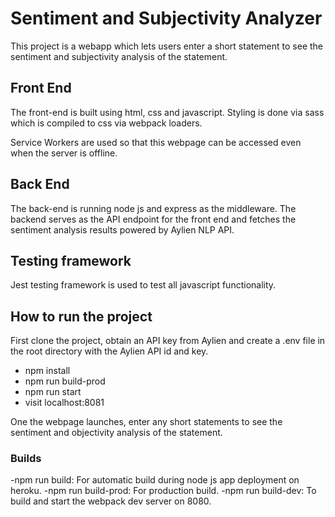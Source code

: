 # Sentiment and Subjectivity Analyzer

This project is a webapp which lets users enter a short statement to see the sentiment and subjectivity analysis of the statement. 

## Front End
The front-end is built using html, css and javascript. Styling is done via sass which is compiled to css via webpack loaders.

Service Workers are used so that this webpage can be accessed even when the server is offline.

## Back End
The back-end is running node js and express as the middleware. The backend serves as the API endpoint for the front end and fetches the sentiment analysis results powered by Aylien NLP API.


## Testing framework
Jest testing framework is used to test all javascript functionality.

## How to run the project
First clone the project, obtain an API key from Aylien and create a .env file in the root directory with the Aylien API id and key.

- npm install
- npm run build-prod
- npm run start
- visit localhost:8081

One the webpage launches, enter any short statements to see the sentiment and objectivity analysis of the statement.

### Builds

-npm run build: For automatic build during node js app deployment on heroku.
-npm run build-prod: For production build.
-npm run build-dev: To build and start the webpack dev server on 8080.